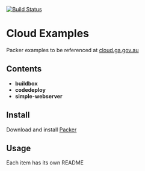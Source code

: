 [![Build Status](https://travis-ci.org/GeoscienceAustralia/packer.svg?branch=master)](https://travis-ci.org/GeoscienceAustralia/packer)

# Cloud Examples
Packer examples to be referenced at [cloud.ga.gov.au](cloud.ga.gov.au)

## Contents
* **buildbox**
* **codedeploy**
* **simple-webserver**

## Install
Download and install [Packer](https://www.packer.io/downloads.html)

## Usage
Each item has its own README

## 